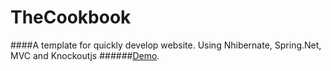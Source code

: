# TheCookbook
####A template for quickly develop website. Using Nhibernate, Spring.Net, MVC and Knockoutjs
######[Demo](http://thecookbook.azurewebsites.net/).
